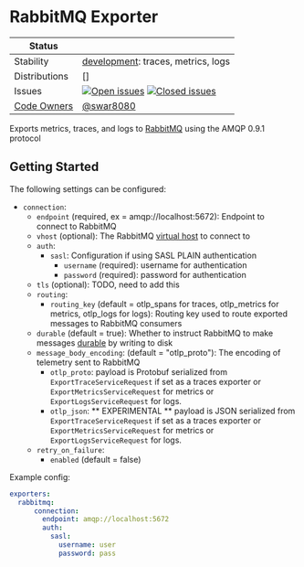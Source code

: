 # RabbitMQ Exporter
<!-- status autogenerated section -->
| Status        |           |
| ------------- |-----------|
| Stability     | [development]: traces, metrics, logs   |
| Distributions | [] |
| Issues        | [![Open issues](https://img.shields.io/github/issues-search/open-telemetry/opentelemetry-collector-contrib?query=is%3Aissue%20is%3Aopen%20label%3Aexporter%2Frabbitmq%20&label=open&color=orange&logo=opentelemetry)](https://github.com/open-telemetry/opentelemetry-collector-contrib/issues?q=is%3Aopen+is%3Aissue+label%3Aexporter%2Frabbitmq) [![Closed issues](https://img.shields.io/github/issues-search/open-telemetry/opentelemetry-collector-contrib?query=is%3Aissue%20is%3Aclosed%20label%3Aexporter%2Frabbitmq%20&label=closed&color=blue&logo=opentelemetry)](https://github.com/open-telemetry/opentelemetry-collector-contrib/issues?q=is%3Aclosed+is%3Aissue+label%3Aexporter%2Frabbitmq) |
| [Code Owners](https://github.com/open-telemetry/opentelemetry-collector-contrib/blob/main/CONTRIBUTING.md#becoming-a-code-owner)    | [@swar8080](https://www.github.com/swar8080) |

[development]: https://github.com/open-telemetry/opentelemetry-collector#development
<!-- end autogenerated section -->

Exports metrics, traces, and logs to [RabbitMQ](https://www.rabbitmq.com/) using the AMQP 0.9.1 protocol

## Getting Started

The following settings can be configured:
- `connection`:
    - `endpoint` (required, ex = amqp://localhost:5672): Endpoint to connect to RabbitMQ
    - `vhost` (optional): The RabbitMQ [virtual host](https://www.rabbitmq.com/docs/vhosts) to connect to
    - `auth`:
      - `sasl`: Configuration if using SASL PLAIN authentication
        - `username` (required): username for authentication
        - `password` (required): password for authentication
    - `tls` (optional): TODO, need to add this
  - `routing`:
    - `routing_key` (default = otlp_spans for traces, otlp_metrics for metrics, otlp_logs for logs): Routing key used to route exported messages to RabbitMQ consumers
  - `durable` (default = true): Whether to instruct RabbitMQ to make messages [durable](https://www.rabbitmq.com/docs/queues#durability) by writing to disk
  - `message_body_encoding`: (default = "otlp_proto"): The encoding of telemetry sent to RabbitMQ
    - `otlp_proto`: payload is Protobuf serialized from `ExportTraceServiceRequest` if set as a traces exporter or `ExportMetricsServiceRequest` for metrics or `ExportLogsServiceRequest` for logs.
    - `otlp_json`:  ** EXPERIMENTAL ** payload is JSON serialized from `ExportTraceServiceRequest` if set as a traces exporter or `ExportMetricsServiceRequest` for metrics or `ExportLogsServiceRequest` for logs.
  - `retry_on_failure`:
    - `enabled` (default = false)

Example config:

```yaml
exporters:
  rabbitmq:
      connection:
        endpoint: amqp://localhost:5672
        auth:
          sasl:
            username: user
            password: pass
```